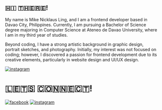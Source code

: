 ## 🇭​​🇮​ ​🇹​​🇭​​🇪​​🇷​​🇪!

My name is Mike Nicklaus Ling, and I am a frontend developer based in Davao City, Philippines. Currently, I am pursuing a Bachelor of Science degree majoring in Computer Science at Ateneo de Davao University, where I am in my third year of studies.

Beyond coding, I have a strong artistic background in graphic design, portrait sketches, and photography. Initially, my interest was not focused on coding; however, I discovered a passion for frontend development due to its creative elements, particularly in website design and UI/UX design.

[![instagram](https://img.shields.io/badge/instagram-E4405F?style=for-the-badge&logo=instagram&logoColor=white)](https://www.instagram.com/lingnicklaus/)


# ​🇱​​🇪​​🇹​​🇸​ ​🇨​​🇴​​🇳​​🇳​​🇪​​🇨​​🇹​!

[![facebook](https://img.shields.io/badge/facebook-1877F2?style=for-the-badge&logo=facebook&logoColor=white)](https://www.facebook.com/nicklaus.ling/)
[![instagram](https://img.shields.io/badge/instagram-E4405F?style=for-the-badge&logo=instagram&logoColor=white)](https://www.instagram.com/lingnicklaus/)
